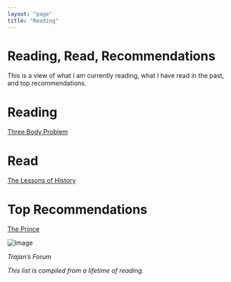 ```yaml
---
layout: "page"
title: "Reading"
---
```


# Reading, Read, Recommendations

This is a view of what I am currently reading, what I have read in the past, and top recommendations. 

# Reading

[Three Body Problem](https://amzn.to/2Y9ws5A) 


# Read

[The Lessons of History](https://amzn.to/2H9j8bu) 

# Top Recommendations

[The Prince](https://amzn.to/2Y9ws5A) 



![Image](https://gallery.mailchimp.com/96050d6198733cfea0f26d4cd/images/60ff21be-ce05-4d5d-83c8-6d8f15ffcdea.jpg)

*Trajan’s Forum*



*This list is compiled from a lifetime of reading.*
